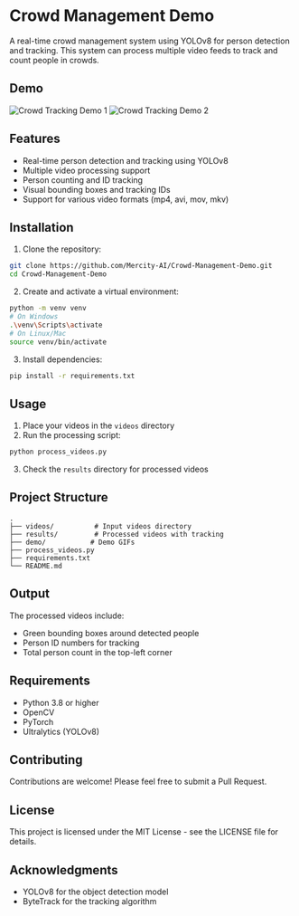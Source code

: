 # Crowd Management Demo

A real-time crowd management system using YOLOv8 for person detection and tracking. This system can process multiple video feeds to track and count people in crowds.

## Demo
![Crowd Tracking Demo 1](demo/demo1.gif)
![Crowd Tracking Demo 2](demo/demo2.gif)

## Features

- Real-time person detection and tracking using YOLOv8
- Multiple video processing support
- Person counting and ID tracking
- Visual bounding boxes and tracking IDs
- Support for various video formats (mp4, avi, mov, mkv)

## Installation

1. Clone the repository:
```bash
git clone https://github.com/Mercity-AI/Crowd-Management-Demo.git
cd Crowd-Management-Demo
```

2. Create and activate a virtual environment:
```bash
python -m venv venv
# On Windows
.\venv\Scripts\activate
# On Linux/Mac
source venv/bin/activate
```

3. Install dependencies:
```bash
pip install -r requirements.txt
```

## Usage

1. Place your videos in the `videos` directory
2. Run the processing script:
```bash
python process_videos.py
```
3. Check the `results` directory for processed videos

## Project Structure

```
.
├── videos/          # Input videos directory
├── results/         # Processed videos with tracking
├── demo/           # Demo GIFs
├── process_videos.py
├── requirements.txt
└── README.md
```

## Output

The processed videos include:
- Green bounding boxes around detected people
- Person ID numbers for tracking
- Total person count in the top-left corner

## Requirements

- Python 3.8 or higher
- OpenCV
- PyTorch
- Ultralytics (YOLOv8)

## Contributing

Contributions are welcome! Please feel free to submit a Pull Request.

## License

This project is licensed under the MIT License - see the LICENSE file for details.

## Acknowledgments

- YOLOv8 for the object detection model
- ByteTrack for the tracking algorithm 